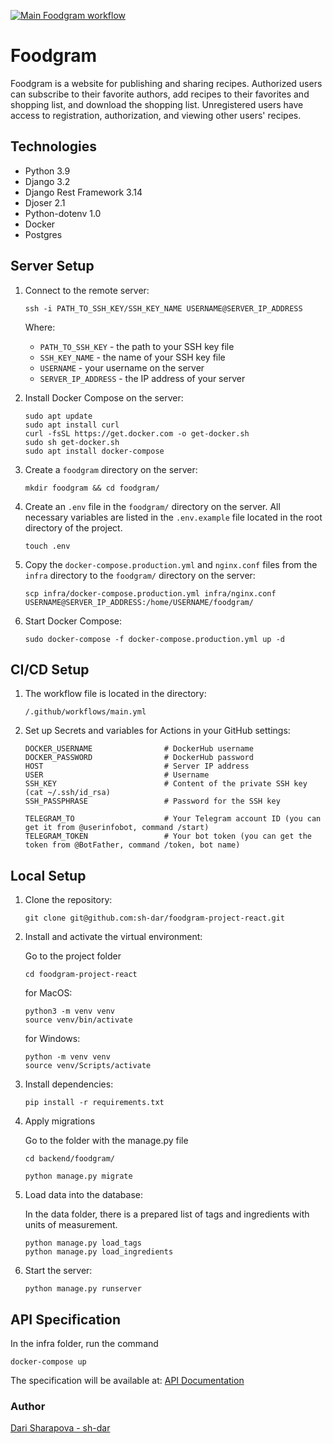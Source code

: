 [![Main Foodgram workflow](https://github.com/sh-dar/foodgram-project-react/actions/workflows/main.yml/badge.svg)](https://github.com/sh-dar/foodgram-project-react/actions/workflows/main.yml)

# Foodgram

Foodgram is a website for publishing and sharing recipes. Authorized users can subscribe to their favorite authors, add recipes to their favorites and shopping list, and download the shopping list. Unregistered users have access to registration, authorization, and viewing other users' recipes.

## Technologies

* Python 3.9
* Django 3.2
* Django Rest Framework 3.14
* Djoser 2.1
* Python-dotenv 1.0
* Docker
* Postgres

## Server Setup

1. Connect to the remote server:

    ```
    ssh -i PATH_TO_SSH_KEY/SSH_KEY_NAME USERNAME@SERVER_IP_ADDRESS
    ```

    Where:
    - `PATH_TO_SSH_KEY` - the path to your SSH key file
    - `SSH_KEY_NAME` - the name of your SSH key file
    - `USERNAME` - your username on the server
    - `SERVER_IP_ADDRESS` - the IP address of your server

2. Install Docker Compose on the server:

    ```
    sudo apt update
    sudo apt install curl
    curl -fsSL https://get.docker.com -o get-docker.sh
    sudo sh get-docker.sh
    sudo apt install docker-compose
    ```

3. Create a `foodgram` directory on the server:

    ```
    mkdir foodgram && cd foodgram/
    ```

4. Create an `.env` file in the `foodgram/` directory on the server. 
    All necessary variables are listed in the `.env.example` file located in the root directory of the project.
    ```
    touch .env
    ```

5. Copy the `docker-compose.production.yml` and `nginx.conf` files from the `infra` directory to the `foodgram/` directory on the server:

    ```
    scp infra/docker-compose.production.yml infra/nginx.conf USERNAME@SERVER_IP_ADDRESS:/home/USERNAME/foodgram/
    ```

6. Start Docker Compose:

    ```
    sudo docker-compose -f docker-compose.production.yml up -d
    ```

## CI/CD Setup

1. The workflow file is located in the directory:

    ```
    /.github/workflows/main.yml
    ```

2. Set up Secrets and variables for Actions in your GitHub settings:

    ```
    DOCKER_USERNAME                # DockerHub username
    DOCKER_PASSWORD                # DockerHub password
    HOST                           # Server IP address
    USER                           # Username
    SSH_KEY                        # Content of the private SSH key (cat ~/.ssh/id_rsa)
    SSH_PASSPHRASE                 # Password for the SSH key

    TELEGRAM_TO                    # Your Telegram account ID (you can get it from @userinfobot, command /start)
    TELEGRAM_TOKEN                 # Your bot token (you can get the token from @BotFather, command /token, bot name)
    ```

## Local Setup

1. Clone the repository:

    ```
    git clone git@github.com:sh-dar/foodgram-project-react.git
    ```

2. Install and activate the virtual environment:

    Go to the project folder

    ```
    cd foodgram-project-react
    ```

    for MacOS:
    ```
    python3 -m venv venv
    source venv/bin/activate
    ```

    for Windows:
    ```
    python -m venv venv
    source venv/Scripts/activate
    ```

3. Install dependencies:

    ```
    pip install -r requirements.txt
    ```

4. Apply migrations

    Go to the folder with the manage.py file 
    ```
    cd backend/foodgram/
    ```
    ```
    python manage.py migrate
    ```

5. Load data into the database:

    In the data folder, there is a prepared list of tags and ingredients with units of measurement.
    ```
    python manage.py load_tags
    python manage.py load_ingredients
    ```

6. Start the server:

    ```
    python manage.py runserver
    ```

## API Specification
In the infra folder, run the command
```
docker-compose up
```
The specification will be available at:
[API Documentation](http://localhost/api/docs/)


### Author
[Dari Sharapova - sh-dar](https://github.com/sh-dar)
